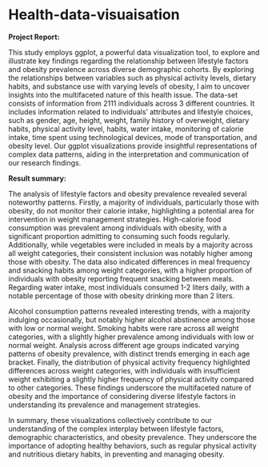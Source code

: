 # Health-data-visuaisation
**Project Report:**

This study employs ggplot, a powerful data visualization tool, to explore and illustrate key findings regarding the relationship between lifestyle factors and obesity prevalence across diverse demographic cohorts. By exploring the relationships between variables such as physical activity levels, dietary habits, and substance use with varying levels of obesity, I aim to uncover insights into the multifaceted nature of this health issue.
The data-set consists of information from 2111 individuals across 3 different countries. It includes information related to individuals’ attributes and lifestyle choices, such as gender, age, height, weight, family history of overweight, dietary habits, physical activity level, habits, water intake, monitoring of calorie intake, time spent using technological devices, mode of transportation, and obesity level. Our ggplot visualizations provide insightful representations of complex data patterns, aiding in the interpretation and communication of our research findings.

**Result summary:**

The analysis of lifestyle factors and obesity prevalence revealed several noteworthy patterns. Firstly, a majority of individuals, particularly those with obesity, do not monitor their calorie intake, highlighting a potential area for intervention in weight management strategies. High-calorie food consumption was prevalent among individuals with obesity, with a significant proportion admitting to consuming such foods regularly. Additionally, while vegetables were included in meals by a majority across all weight categories, their consistent inclusion was notably higher among those with obesity. The data also indicated differences in meal frequency and snacking habits among weight categories, with a higher proportion of individuals with obesity reporting frequent snacking between meals. Regarding water intake, most individuals consumed 1-2 liters daily, with a notable percentage of those with obesity drinking more than 2 liters. 

Alcohol consumption patterns revealed interesting trends, with a majority indulging occasionally, but notably higher alcohol abstinence among those with low or normal weight. Smoking habits were rare across all weight categories, with a slightly higher prevalence among individuals with low or normal weight. Analysis across different age groups indicated varying patterns of obesity prevalence, with distinct trends emerging in each age bracket. Finally, the distribution of physical activity frequency highlighted differences across weight categories, with individuals with insufficient weight exhibiting a slightly higher frequency of physical activity compared to other categories. These findings underscore the multifaceted nature of obesity and the importance of considering diverse lifestyle factors in understanding its prevalence and management strategies.

In summary, these visualizations collectively contribute to our understanding of the complex interplay between lifestyle factors, demographic characteristics, and obesity prevalence. They underscore the importance of adopting healthy behaviors, such as regular physical activity and nutritious dietary habits, in preventing and managing obesity.
